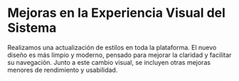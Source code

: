 # Mejoras en la Experiencia Visual del Sistema

Realizamos una actualización de estilos en toda la plataforma. El nuevo diseño es más limpio y moderno, pensado para mejorar la claridad y facilitar su navegación. Junto a este cambio visual, se incluyen otras mejoras menores de rendimiento y usabilidad. 